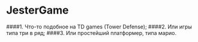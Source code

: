 JesterGame
==========
####1. Что-то подобное на TD games (Tower Defense);
####2. Или игры типа три в ряд;
####3. Или простейший платформер, типа марио.
